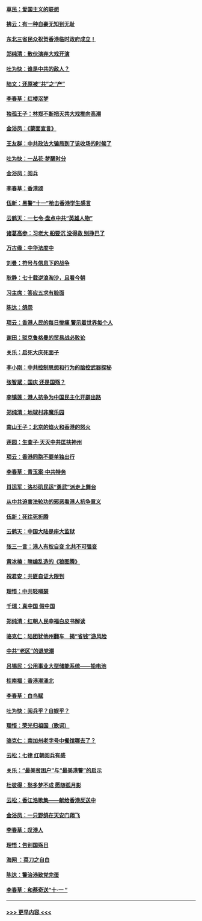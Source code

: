 #### [草民：爱国主义的联想](../pages/nsc993/n11572333.md?t=10070522) 
#### [拂云：有一种自豪无知到无耻](../pages/nsc993/n11572006.md?t=10070522) 
#### [东北三省民众祝贺香港临时政府成立！](../pages/nsc993/n11571215.md?t=10070522) 
#### [郑纯清：散伙演弃大戏开演](../pages/nsc993/n11570826.md?t=10070522) 
#### [吐为快：谁是中共的敌人？](../pages/nsc993/n11570817.md?t=10070522) 
#### [陆文：还原被“共”之“产”](../pages/nsc993/n11570798.md?t=10070522) 
#### [李春草：红楼沤梦](../pages/nsc993/n11569673.md?t=10070522) 
#### [独孤王子：林郑不断把灭共大戏推向高潮](../pages/nsc993/n11569381.md?t=10070522) 
#### [金浴凤：《蒙面宣言》](../pages/nsc993/n11569368.md?t=10070522) 
#### [王友群：中共政法大骗局到了该收场的时候了](../pages/nsc993/n11568940.md?t=10070522) 
#### [吐为快：一丛花‧梦醒时分](../pages/nsc993/n11567491.md?t=10070522) 
#### [金浴凤：阅兵](../pages/nsc993/n11567454.md?t=10070522) 
#### [李春草：香港颂](../pages/nsc993/n11567444.md?t=10070522) 
#### [伍新：黑警“十一”枪击香港学生感言](../pages/nsc993/n11567426.md?t=10070522) 
#### [云鹤天：一七令‧盘点中共“英雄人物”](../pages/nsc993/n11567091.md?t=10070522) 
#### [诸葛高参：习老大 船要沉 没得救 别挣巴了](../pages/nsc993/n11566976.md?t=10070522) 
#### [万古缘：中华法度中](../pages/nsc993/n11566726.md?t=10070522) 
#### [刘曼：符号与信息下的战争](../pages/nsc993/n11564655.md?t=10070522) 
#### [耿静：七十载逆浪淘沙，且看今朝](../pages/nsc993/n11564520.md?t=10070522) 
#### [习主席：答应五求有脸面](../pages/nsc993/n11563953.md?t=10070522) 
#### [陈达：鸽怨](../pages/nsc993/n11561879.md?t=10070522) 
#### [项云：香港人民的每日惨痛  警示着世界每个人](../pages/nsc993/n11559273.md?t=10070522) 
#### [谢田：驳克鲁格曼的贸易战必败论](../pages/nsc993/n11555840.md?t=10070522) 
#### [关乐：启死大庆死面子](../pages/nsc993/n11556823.md?t=10070522) 
#### [李小刚：中共控制思想和行为的脑控武器探秘](../pages/nsc993/n11556776.md?t=10070522) 
#### [张智斌：国庆  还是国殇？](../pages/nsc993/n11556617.md?t=10070522) 
#### [李镇莲：港人抗争为中国民主化开辟出路](../pages/nsc993/n11556570.md?t=10070522) 
#### [郑纯清：地球村非魔乐园](../pages/nsc993/n11555415.md?t=10070522) 
#### [南山王子：北京的焰火和香港的怒火](../pages/nsc993/n11555318.md?t=10070522) 
#### [莲园：生查子·天灭中共匡扶神州](../pages/nsc993/n11555302.md?t=10070522) 
#### [项云：香港同胞不要单独出行](../pages/nsc993/n11555276.md?t=10070522) 
#### [李春草：青玉案‧中共特务](../pages/nsc993/n11552356.md?t=10070522) 
#### [肖运军：洛杉矶民运“勇武”派走上舞台](../pages/nsc993/n11551595.md?t=10070522) 
#### [从中共迫害法轮功的邪恶看港人抗争意义](../pages/nsc993/n11540858.md?t=10070522) 
#### [伍新：死往死折腾](../pages/nsc993/n11550174.md?t=10070522) 
#### [云鹤天：中国大陆是座大监狱](../pages/nsc993/n11550155.md?t=10070522) 
#### [张三一言：港人有权自变 北共不可强变](../pages/nsc993/n11550132.md?t=10070522) 
#### [黄冰楠：瞎编乱造的《狼图腾》](../pages/nsc993/n11550082.md?t=10070522) 
#### [祝君安：共匪自证大限到](../pages/nsc993/n11550041.md?t=10070522) 
#### [理悟：中共轻嘚瑟](../pages/nsc993/n11547978.md?t=10070522) 
#### [千瑞：真中国 假中国](../pages/nsc993/n11547865.md?t=10070522) 
#### [郑纯清：红朝人民幸福白皮书解读](../pages/nsc993/n11547499.md?t=10070522) 
#### [骆克仁：陆团犹他州翻车　揭“省钱”游风险](../pages/nsc993/n11546977.md?t=10070522) 
#### [中共“老区”的退党潮](../pages/nsc993/n11545995.md?t=10070522) 
#### [吕锡民：公用事业大型储能系统——铅电池](../pages/nsc993/n11545701.md?t=10070522) 
#### [桂南福：香港潮涌北](../pages/nsc993/n11545682.md?t=10070522) 
#### [李春草：白鸟赋](../pages/nsc993/n11545663.md?t=10070522) 
#### [吐为快：阅兵乎？自娱乎？](../pages/nsc993/n11545625.md?t=10070522) 
#### [理悟：荣光归祖国（歌词）](../pages/nsc993/n11545616.md?t=10070522) 
#### [骆克仁：南加州老字号中餐馆哪去了？](../pages/nsc993/n11545120.md?t=10070522) 
#### [云松：七律 红朝阅兵有感](../pages/nsc993/n11542394.md?t=10070522) 
#### [关乐：“最美贫困户”与“最美港警”的启示](../pages/nsc993/n11542252.md?t=10070522) 
#### [杜彼得：愁多梦不成 愿随孤月影](../pages/nsc993/n11540296.md?t=10070522) 
#### [云松：香江浩歌集——献给香港反送中](../pages/nsc993/n11540149.md?t=10070522) 
#### [金浴凤：一只野鸽在天安门翔飞](../pages/nsc993/n11540280.md?t=10070522) 
#### [李春草：叹港人](../pages/nsc993/n11540119.md?t=10070522) 
#### [理悟：告别国殇日](../pages/nsc993/n11539610.md?t=10070522) 
#### [海网 ：菜刀之自白](../pages/nsc993/n11539597.md?t=10070522) 
#### [陈达：警治港致党完蛋](../pages/nsc993/n11538127.md?t=10070522) 
#### [李春草：和蔡奇送“十·一 ”](../pages/nsc993/n11537810.md?t=10070522) 

----
#### [ >>> 更早内容 <<< ](../indexes/nsc993-earlier.md)

